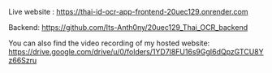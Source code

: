 Live website : https://thai-id-ocr-app-frontend-20uec129.onrender.com

Backend: https://github.com/Its-Anth0ny/20uec129_Thai_OCR_backend

You can also find the video recording of my hosted website: https://drive.google.com/drive/u/0/folders/1YD7l8FU16s9GgI6dQpzGTCU8Yz66Szru

